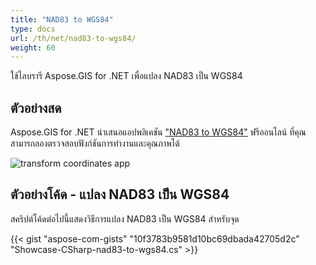 ```yaml
---
title: "NAD83 to WGS84"
type: docs
url: /th/net/nad83-to-wgs84/
weight: 60
---
```


ใช้ไลบรารี Aspose.GIS for .NET เพื่อแปลง NAD83 เป็น WGS84

## **ตัวอย่างสด**

Aspose.GIS for .NET นำเสนอแอปพลิเคชัน ["NAD83 to WGS84"](https://products.aspose.app/gis/transformation/nad83-to-wgs84) ฟรีออนไลน์ ที่คุณสามารถลองตรวจสอบฟังก์ชันการทำงานและคุณภาพได้

![transform coordinates app](transform-coordinates.png)

## **ตัวอย่างโค้ด - แปลง NAD83 เป็น WGS84**

สคริปต์โค้ดต่อไปนี้แสดงวิธีการแปลง NAD83 เป็น WGS84 สำหรับจุด

{{< gist "aspose-com-gists" "10f3783b9581d10bc69dbada42705d2c" "Showcase-CSharp-nad83-to-wgs84.cs" >}}
